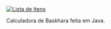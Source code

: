 <a href="https://media.giphy.com/media/S8qvHoMonV1wucna4G/giphy.gif"><img src= "https://media.giphy.com/media/S8qvHoMonV1wucna4G/giphy.gif" title="Lista de Itens"/></a>

Calculadora de Baskhara feita em Java.
